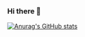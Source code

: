 ### Hi there 👋

[![Anurag's GitHub stats](https://github-readme-stats.vercel.app/api?username=youky1&show_icons=true&theme=tokyonight)](https://github.com/anuraghazra/github-readme-stats)

